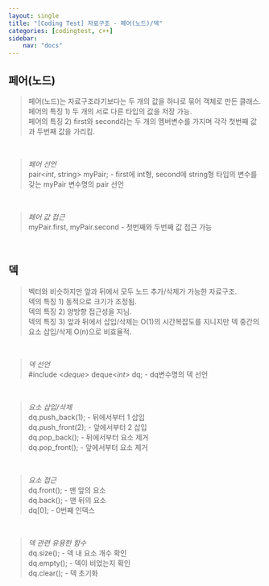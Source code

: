 ```yaml
---
layout: single
title: "[Coding Test] 자료구조 - 페어(노드)/덱"
categories: [codingtest, c++]
sidebar:
    nav: "docs"
---
```


## 페어(노드)
> 페어(노드)는 자료구조라기보다는 두 개의 값을 하나로 묶어 객체로 만든 클래스. <br/>
> 페어의 특징 1) 두 개의 서로 다른 타입의 값을 저장 가능. <br/>
> 페어의 특징 2) first와 second라는 두 개의 멤버변수를 가지며 각각 첫번째 값과 두번째 값을 가리킴. <br/>

<br/>

> *페어 선언* <br/>
> pair<*int*, string> myPair; - first에 int형, second에 string형 타입의 변수를 갖는 myPair 변수명의 pair 선언 <br/>
<br/>

> *페어 값 접근* <br/>
> myPair.first, myPair.second - 첫번째와 두번째 값 접근 가능  <br/>
<br/>


## 덱
> 벡터와 비슷하지만 앞과 뒤에서 모두 노드 추가/삭제가 가능한 자료구조. <br/>
> 덱의 특징 1) 동적으로 크기가 조정됨. <br/>
> 덱의 특징 2) 양방향 접근성을 지님. <br/>
> 덱의 특징 3) 앞과 뒤에서 삽입/삭제는 O(1)의 시간복잡도를 지니지만 덱 중간의 요소 삽입/삭제 O(n)으로 비효율적. <br/>

<br/>

> *덱 선언* <br/>
> #include <*deque*>
> deque<*int*> dq; - dq변수명의 덱 선언 <br/>
<br/>

> *요소 삽입/삭제* <br/>
> dq.push_back(1); - 뒤에서부터 1 삽입  <br/>
> dq.push_front(2); - 앞에서부터 2 삽입  <br/>
> dq.pop_back(); - 뒤에서부터 요소 제거  <br/>
> dq.pop_front(); - 앞에서부터 요소 제거  <br/>
<br/>

> *요소 접근* <br/>
> dq.front(); - 맨 앞의 요소 <br/>
> dq.back(); - 맨 뒤의 요소  <br/>
> dq[0]; - 0번째 인덱스  <br/>
<br/>

> *덱 관련 유용한 함수* <br/>
> dq.size(); - 덱 내 요소 개수 확인  <br/>
> dq.empty(); - 덱이 비었는지 확인  <br/>
> dq.clear(); - 덱 초기화  <br/>
<br/>